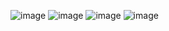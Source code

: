 ![image](https://github.com/user-attachments/assets/a81ea758-b6b0-48ec-a039-2f611472d02d)
![image](https://github.com/user-attachments/assets/768aa080-6c14-41d8-af07-201aed83095e)
![image](https://github.com/user-attachments/assets/b2c414cd-ef92-4ab2-b4d6-d4ba68c89bab)
![image](https://github.com/user-attachments/assets/61526bb9-dece-4994-be6d-93b40a0246c3)


